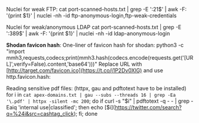 Nuclei for weak FTP:
cat port-scanned-hosts.txt | grep -E ':21$' | awk -F: '{print $1}' | nuclei -nh -id ftp-anonymous-login,ftp-weak-credentials

Nuclei for weak/anonymous LDAP
cat port-scanned-hosts.txt | grep -E ':389$' | awk -F: '{print $1}' | nuclei -nh -id ldap-anonymous-login

**Shodan favicon hash**:
One-liner of favicon hash for shodan: python3 -c "import mmh3,requests,codecs;print(mmh3.hash(codecs.encode(requests.get('[URL]',verify=False).content,'base64')))" Replace URL with [http://target.com/favicon.ico](https://t.co/j1P2Dv0XlG) and use http.favicon.hash:<HASH>


Reading sensitive pdf files:
(httpx, gau and pdftotext have to be installed)
for i in `cat apex-domains.txt | gau --subs --threads 16 | grep -Ea '\.pdf' | httpx -silent -mc 200`; do if curl -s "$i" | pdftotext -q - - | grep -Eaiq 'internal use|classified'; then echo [$i](https://twitter.com/search?q=%24i&src=cashtag_click); fi; done